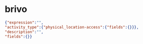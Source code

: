 brivo
=====

```JSON
{"expression":"",
"activity_type":{"physical_location-access":{"fields":{}}},
"description":"",
"fields":{}}
```